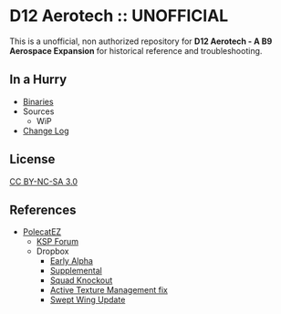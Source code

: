# D12 Aerotech :: UNOFFICIAL

This is a unofficial, non authorized repository for **D12 Aerotech - A B9 Aerospace Expansion** for historical reference and troubleshooting.


## In a Hurry
* [Binaries](https://github.com/net-lisias-ksph/D12-Aerotech/tree/Archive)
* Sources
	+ WiP
* [Change Log](./CHANGE_LOG.md)


## License

[CC BY-NC-SA 3.0](https://creativecommons.org/licenses/by-nc-sa/3.0/)


## References

* [PolecatEZ](https://forum.kerbalspaceprogram.com/index.php?/profile/58008-polecatez/)
	+ [KSP Forum](https://forum.kerbalspaceprogram.com/index.php?/topic/70562-*/)
	+ Dropbox
		- [Early Alpha](https://www.dropbox.com/s/o0s5vkncxiqbae9/D12earlyAlpha.zip)
		- [Supplemental](https://www.dropbox.com/s/c57yeb1otrlvl6x/D12Sup_prealpha.zip)
		- [Squad Knockout](https://www.dropbox.com/s/dwdiqj2iy7uwpl0/D12KOprealpha.zip)
		- [Active Texture Management fix](https://www.dropbox.com/s/l0is4rbbh3r9fzj/D12Knockout.cfg)
		- [Swept Wing Update](https://www.dropbox.com/s/u8n7bnji95v4fna/swingWingTest.zip)
